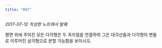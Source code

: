 ```yaml
---
title: "007"
---
```


*2017-07-12 작성한 노트에서 발췌*

평면 위에 주어진 모든 다각형은 두 꼭지점을 연결하여 그은 대각선들과 다각형의 변들로 이루어진 삼각형으로 분할 가능함을 보이시오.